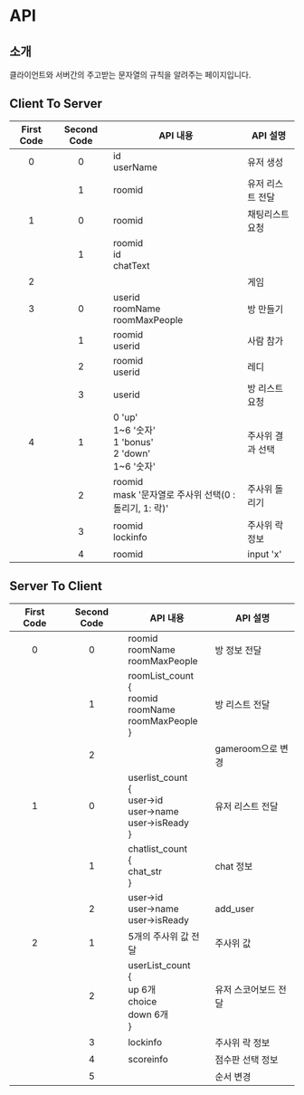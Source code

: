 
# API

## 소개

클라이언트와 서버간의 주고받는 문자열의 규칙을 알려주는 페이지입니다.

## Client To Server

| First Code | Second Code | API 내용 | API 설명 |
|:---:|:---:|---|---|
| 0 | 0 | id </br> userName| 유저 생성|
|         | 1 | roomid | 유저 리스트 전달 |
| 1 | 0 | roomid | 채팅리스트 요청 |
|         | 1 | roomid </br> id </br> chatText |   |
| 2 |   |   | 게임 |
| 3 | 0 | userid </br> roomName </br> roomMaxPeople | 방 만들기 |
|         | 1 | roomid </br> userid | 사람 참가 |
|         | 2 | roomid </br> userid | 레디 |
|         | 3 | userid | 방 리스트 요청 |
| 4 | 1 | 0 'up' </br>    1~6 '숫자' </br> 1 'bonus' </br> 2 'down' </br>    1~6 '숫자' | 주사위 결과 선택 |
|         | 2 | roomid </br> mask '문자열로 주사위 선택(0 : 돌리기, 1: 락)' | 주사위 돌리기 |
|         | 3 | roomid </br> lockinfo | 주사위 락 정보 |
|         | 4 | roomid | input 'x' |


## Server To Client

| First Code | Second Code | API 내용 | API 설명 |
|:---:|:---:|---|---|
| 0 | 0 | roomid </br> roomName </br> roomMaxPeople | 방 정보 전달 |
|         | 1 | roomList_count </br> { </br> roomid </br> roomName </br> roomMaxPeople</br> } | 방 리스트 전달 |
|         | 2 |   | gameroom으로 변경 |
| 1 | 0 | userlist_count </br> { </br> user->id </br> user->name </br> user->isReady </br> } | 유저 리스트 전달 |
|         | 1 | chatlist_count </br> { </br> chat_str </br> } | chat 정보 |
|         | 2 | user->id </br> user->name </br> user->isReady | add_user |
| 2 | 1 | 5개의 주사위 값 전달 | 주사위 값 |
|         | 2 | userList_count </br> { </br> up 6개 </br> choice </br> down 6개 </br> } | 유저 스코어보드 전달 |
|         | 3 | lockinfo | 주사위 락 정보 |
|         | 4 | scoreinfo | 점수판 선택 정보 |
|         | 5 |   | 순서 변경 |